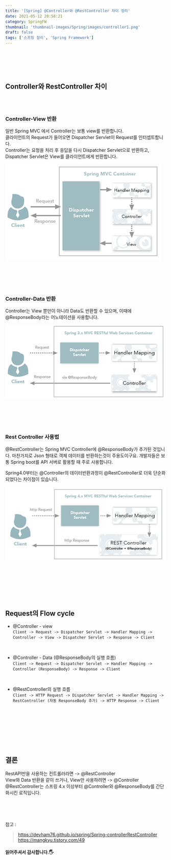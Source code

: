 ```yaml
---
title: '[Spring] @Controller와 @RestController 차이 정리'
date: 2021-05-12 20:58:21
category: SpringFW
thumbnail: 'thumbnail-images/Spring/images/controller1.png'
draft: false
tags: ['스프링 정리', 'Spring Framework']
---
```


<br>
<br>
<br>
<br>

## Controller와 RestController 차이

<br>
<br>

### Controller-View 반환

일반 Spring MVC 에서 Controller는 보통 view를 반환합니다.<br>
클라이언트의 Request가 들어오면 Dispatcher Servlet이 Request를 인터셉트합니다.<br>
Controller는 요청을 처리 후 응답을 다시 Dispatcher Servlet으로 반환하고, Dispatcher Servlet은 View를 클라이언트에게 반환합니다.

![](./images/controller1.png)

<br>
<br>
<br>
<br>

### Controller-Data 반환

Controller는 View 뿐만이 아니라 Data도 반환할 수 있으며, 이때에 @ResponseBody라는 어노테이션을 사용합니다.

![](./images/controller2.png)

<br>
<br>
<br>
<br>

### Rest Controller 사용법

@RestController는 Spring MVC Controller에 @ResponseBody가 추가된 것입니다. 마찬가지로 Json 형태로 객체 데이터를 반환하는것이 주용도이구요. 개발자들은 보통 Spring boot를 API 서버로 활용할 때 주로 사용합니다.

Spring4.0부터는 @Controller의 데이터반환과정이 @RestController로 더욱 단순화 되었다는 차이점이 있습니다.

![](./images/controller3.png)

<br>
<br>
<br>
<br>
<br>
<br>

## Request의 Flow cycle

- @Controller - view <br>
  `Client -> Request -> Dispatcher Servlet -> Handler Mapping -> Controller -> View -> Dispatcher Servlet -> Response -> Client`

<br>

- @Controller - Data (@ResponseBody의 실행 흐름) <br>
  `Client -> Request -> Dispatcher Servlet -> Handler Mapping -> Controller (ResponseBody) -> Response -> Client`

<br>

- @RestController의 실행 흐름 <br>
  `Client -> HTTP Request -> Dispatcher Servlet -> Handler Mapping -> RestController (자동 ResponseBody 추가) -> HTTP Response -> Client`

<br>
<br>
<br>
<br>
<br>
<br>
<br>

## 결론

RestAPI만을 사용하는 컨트롤러라면 -> @RestController<br>
View와 Data 반환을 같이 쓰거나, View만 사용하려면 -> @Controller<br>
@RestController는 스프링 4.x 이상부터 @Controller와 @ResponseBody를 간단화시킨 로직입니다.

<br>
<br>
<br>

참고 :

> https://devham76.github.io/spring/Spring-controllerRestController https://mangkyu.tistory.com/49

#### 읽어주셔서 감사합니다.🖐
